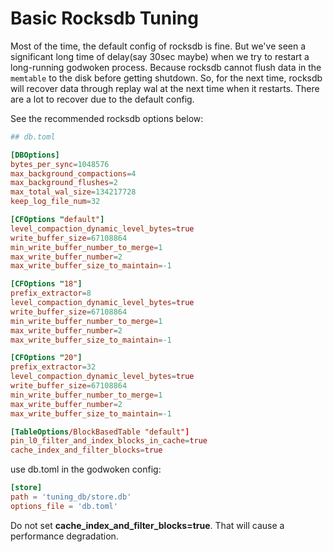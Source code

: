 # Basic Rocksdb Tuning

Most of the time, the default config of rocksdb is fine. But we've seen a significant long time of delay(say 30sec maybe) when we try to restart a long-running godwoken process. Because rocksdb cannot flush data in the `memtable` to the disk before getting shutdown. So, for the next time, rocksdb will recover data through replay wal at the next time when it restarts. There are a lot to recover due to the default config.

See the recommended rocksdb options below:

```toml
## db.toml

[DBOptions]
bytes_per_sync=1048576
max_background_compactions=4
max_background_flushes=2
max_total_wal_size=134217728
keep_log_file_num=32

[CFOptions "default"]
level_compaction_dynamic_level_bytes=true
write_buffer_size=67108864
min_write_buffer_number_to_merge=1
max_write_buffer_number=2
max_write_buffer_size_to_maintain=-1

[CFOptions "18"]
prefix_extractor=8
level_compaction_dynamic_level_bytes=true
write_buffer_size=67108864
min_write_buffer_number_to_merge=1
max_write_buffer_number=2
max_write_buffer_size_to_maintain=-1

[CFOptions "20"]
prefix_extractor=32
level_compaction_dynamic_level_bytes=true
write_buffer_size=67108864
min_write_buffer_number_to_merge=1
max_write_buffer_number=2
max_write_buffer_size_to_maintain=-1

[TableOptions/BlockBasedTable "default"]
pin_l0_filter_and_index_blocks_in_cache=true
cache_index_and_filter_blocks=true
```

use db.toml in the godwoken config:
```toml
[store]
path = 'tuning_db/store.db'
options_file = 'db.toml'
```

Do not set **cache_index_and_filter_blocks=true**. That will cause a performance degradation.
